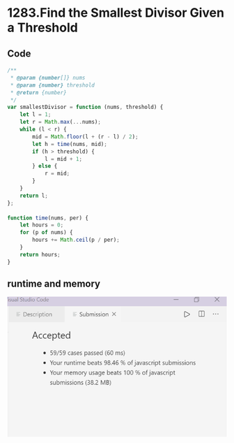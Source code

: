 1283.Find the Smallest Divisor Given a Threshold
================================================
Code
----
```javascript
/**
 * @param {number[]} nums
 * @param {number} threshold
 * @return {number}
 */
var smallestDivisor = function (nums, threshold) {
    let l = 1;
    let r = Math.max(...nums);
    while (l < r) {
        mid = Math.floor(l + (r - l) / 2);
        let h = time(nums, mid);
        if (h > threshold) {
            l = mid + 1;
        } else {
            r = mid;
        }
    }
    return l;
};

function time(nums, per) {
    let hours = 0;
    for (p of nums) {
        hours += Math.ceil(p / per);
    }
    return hours;
}
```
runtime and memory
------------------
![image](https://github.com/Gloria1124/leetcode/blob/Gloria1124-patch-1/1283photo.png)

